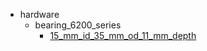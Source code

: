 * hardware
  * bearing_6200_series
    * [15_mm_id_35_mm_od_11_mm_depth](hardware/bearing_6200_series/15_mm_id_35_mm_od_11_mm_depth)
